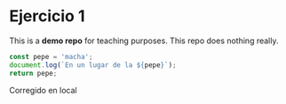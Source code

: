 # Ejercicio 1
This is a **demo repo** for teaching purposes.
This repo does nothing really.



```js
const pepe = 'macha';
document.log(`En un lugar de la ${pepe}`);
return pepe;
```
Corregido en local

